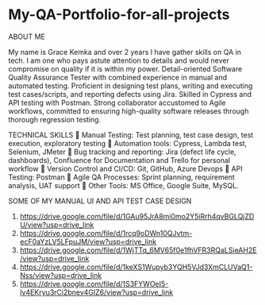 # My-QA-Portfolio-for-all-projects

ABOUT ME

My name is Grace Kemka and over 2 years I have gather skills on QA in tech. I am one who pays astute attention to details and would never compromise on quality if it is within my power.
Detail-oriented Software Quality Assurance Tester with combined experience in manual and automated 
testing. Proficient in designing test plans, writing and executing test cases/scripts, and reporting defects 
using Jira. Skilled in Cypress and API testing with Postman. Strong collaborator accustomed to Agile 
workflows, committed to ensuring high-quality software releases through thorough regression testing. 

TECHNICAL SKILLS 
 Manual Testing: Test planning, test case design, test execution, exploratory testing 
 Automation tools: Cypress, Lambda test, Selenium, JMeter 
 Bug tracking and reporting: Jira (defect life cycle, dashboards), Confluence for Documentation and 
Trello for personal workflow 
 Version Control and CI/CD: Git, GitHub, Azure Devops 
 API Testing: Postman 
 Agile QA Processes: Sprint planning, requirement analysis, UAT support 
 Other Tools: MS Office, Google Suite, MySQL. 

SOME OF MY MANUAL UI AND API TEST CASE DESIGN
1. https://drive.google.com/file/d/1GAu95JrA8mi0mo2Y5iRrh4qvBGLQjZDU/view?usp=drive_link
2. https://drive.google.com/file/d/1rcq9oDWn10QJvtm-ecF0aYzLV5LFpuJM/view?usp=drive_link
3. https://drive.google.com/file/d/1WjTTq_6MV65f0e1fhVFR3RQaLSieAH2E/view?usp=drive_link
4. https://drive.google.com/file/d/1keXS1Wupyb3YQH5VJd3XmCLUVaQ1-Nss/view?usp=drive_link
5. https://drive.google.com/file/d/1S3FYWOeI5-lv4EKryu3rCi2bnev4GIZ6/view?usp=drive_link
